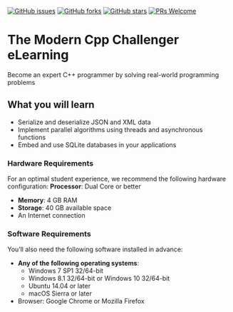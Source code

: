 [![GitHub issues](https://img.shields.io/github/issues/TrainingByPackt/The-Modern-Cpp-Challenger-eLearning.svg)](https://github.com/TrainingByPackt/The-Modern-Cpp-Challenger-eLearning/issues)
[![GitHub forks](https://img.shields.io/github/forks/TrainingByPackt/The-Modern-Cpp-Challenger-eLearning.svg)](https://github.com/TrainingByPackt/The-Modern-Cpp-Challenger-eLearning/network)
[![GitHub stars](https://img.shields.io/github/stars/TrainingByPackt/The-Modern-Cpp-Challenger-eLearning.svg)](https://github.com/TrainingByPackt/The-Modern-Cpp-Challenger-eLearning/stargazers)
[![PRs Welcome](https://img.shields.io/badge/PRs-welcome-brightgreen.svg)](https://github.com/TrainingByPackt/Data-Visualization-with-Python-eLearning-eLearning/pulls)

# The Modern Cpp Challenger eLearning
Become an expert C++ programmer by solving real-world programming problems

## What you will learn
* Serialize and deserialize JSON and XML data
* Implement parallel algorithms using threads and asynchronous functions
* Embed and use SQLite databases in your applications

### Hardware Requirements
For an optimal student experience, we recommend the following hardware configuration:
**Processor**: Dual Core or better
* **Memory**: 4 GB RAM
* **Storage**: 40 GB available space
* An Internet connection

### Software Requirements
You’ll also need the following software installed in advance:
* **Any of the following operating systems**: 
  * Windows 7 SP1 32/64-bit 
  * Windows 8.1 32/64-bit or Windows 10 32/64-bit
  * Ubuntu 14.04 or later
  * macOS Sierra or later
* Browser: Google Chrome or Mozilla Firefox
